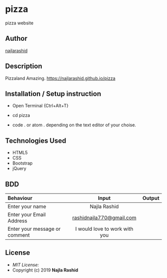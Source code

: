 # pizza
pizza website


## Author

[najlarashid]()

## Description
Pizzaland Amazing. https://najlarashid.github.io/pizza

## Installation / Setup instruction
* Open Terminal {Ctrl+Alt+T}
* cd pizza

* code . or atom . depending on the text editor of your choise.

## Technologies Used

* HTML5
* CSS
* Bootstrap
* jQuery

## BDD
| Behaviour      | Input        | Output       |
| :------------- | :----------: | -----------: |
|  Enter your name  |   Najla Rashid |     |
| Enter your Email Address  |  rashidnajla770@gmail.com|   |
| Enter your message or comment   |  I would love to work with you     |     |

## License
* *MIT License:*
* Copyright (c) 2019 **Najla Rashid**


